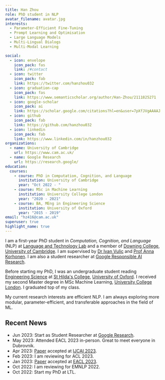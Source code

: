 ```yaml
---
title: Han Zhou
role: PhD student in NLP
avatar_filename: avatar.jpg
interests:
  - Parameter-Efficient Fine-Tuning
  - Prompt Learning and Optimisation
  - Large Language Models
  - Multi-Lingual Dialogs 
  - Multi-Modal Learning

social:
  - icon: envelope
    icon_pack: fas
    link: /#contact
  - icon: twitter
    icon_pack: fab
    link: https://twitter.com/hanzhou032
  - icon: graduation-cap
    icon_pack: fas
    link: https://www.semanticscholar.org/author/Han-Zhou/2111825271
  - icon: google-scholar
    icon_pack: ai
    link: https://scholar.google.com/citations?hl=en&user=7pXfJVgAAAAJ
  - icon: github
    icon_pack: fab
    link: https://github.com/hanzhou032
  - icon: linkedin
    icon_pack: fab
    link: https://www.linkedin.com/in/hanzhou032
organizations:
  - name: University of Cambridge
    url: https://www.cam.ac.uk/
  - name: Google Research
    url: https://research.google/
education:
  courses:
    - course: PhD in Computation, Cognition, and Language
      institution: University of Cambridge
      year: "Oct 2022 - "
    - course: MSc in Machine Learning
      institution: University College London
      year: "2020 - 2021"
    - course: BA, MEng in Engineering Science
      institution: University of Oxford
      year: "2015 - 2019"
email: "hz416@cam.ac.uk"
superuser: true
highlight_name: true
---
```

I am a first-year PhD student in *Computation, Cognition, and Language* (NLP) at [Language and Technology Lab](https://ltl.mmll.cam.ac.uk/) and a member of [Downing College](https://www.dow.cam.ac.uk/), [University of Cambridge](https://www.cam.ac.uk/). I am supervised by [Dr Ivan Vulic](https://sites.google.com/site/ivanvulic/) and [Prof Anna Korhonen](https://sites.google.com/site/annakorhonen/). I am also a student researcher at [Google Responsible AI Research](https://research.google/teams/responsible-ai/).

Before starting my PhD, I was an undergraduate student reading [Engineering Science](https://eng.ox.ac.uk/) at [St Hilda's College](https://www.st-hildas.ox.ac.uk/), [University of Oxford](https://www.ox.ac.uk/). I received my second Master degree in MSc Machine Learning, [University College London](https://www.ucl.ac.uk/). I graduated top of my class.

My current research interests are efficient NLP. I am always exploring more modular, parameter-efficient, and transferable approaches in the field of ML. 

## Recent News
  - Jun 2023: Start as Student Researcher at [Google Research](https://research.google/).
  - May 2023: Attended EACL 2023 in-person. Great to meet everyone in Dubrovnik.
  - Apr 2023: [Paper](https://arxiv.org/abs/2211.06993) accepted at [IJCAI 2023](https://ijcai-23.org/).
  - Feb 2023: I am reviewing for ACL 2023.
  - Jan 2023: [Paper](https://aclanthology.org/2023.findings-eacl.73) accepted at [EACL 2023](https://2023.eacl.org/).
  - Oct 2022: I am reviewing for EMNLP 2022.
  - Oct 2022: Start my PhD at LTL.
